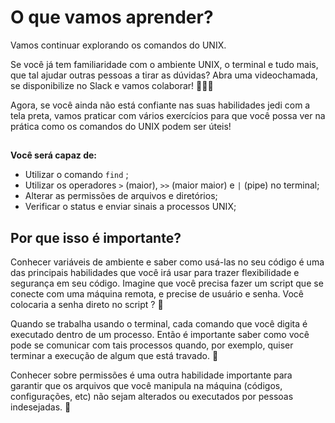 # O que vamos aprender?

Vamos continuar explorando os comandos do UNIX.

Se você já tem familiaridade com o ambiente UNIX, o terminal e tudo mais, que tal ajudar outras pessoas a tirar as dúvidas? Abra uma videochamada, se disponibilize no Slack e vamos colaborar! 💁🏽‍♂

Agora, se você ainda não está confiante nas suas habilidades jedi com a tela preta, vamos praticar com vários exercícios para que você possa ver na prática como os comandos do UNIX podem ser úteis!

##

**Você será capaz de:**

- Utilizar o comando `find` ;
- Utilizar os operadores `>` (maior), `>>` (maior maior) e `|` (pipe) no terminal;
- Alterar as permissões de arquivos e diretórios;
- Verificar o status e enviar sinais a processos UNIX;

##

## Por que isso é importante?

Conhecer variáveis de ambiente e saber como usá-las no seu código é uma das principais habilidades que você irá usar para trazer flexibilidade e segurança em seu código. Imagine que você precisa fazer um script que se conecte com uma máquina remota, e precise de usuário e senha. Você colocaria a senha direto no script ? 🤔

Quando se trabalha usando o terminal, cada comando que você digita é executado dentro de um processo. Então é importante saber como você pode se comunicar com tais processos quando, por exemplo, quiser terminar a execução de algum que está travado. 🔫

Conhecer sobre permissões é uma outra habilidade importante para garantir que os arquivos que você manipula na máquina (códigos, configurações, etc) não sejam alterados ou executados por pessoas indesejadas. 🔐